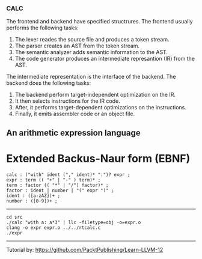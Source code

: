### CALC ###
The frontend and backend have specified structrures. The frontend usually performs the following tasks:
1. The lexer reades the source file and produces a token stream.
2. The parser creates an AST from the token stream.
3. The semantic analyzer adds semantic information to the AST.
4. The code generator produces an intermediate represantion (IR) from the AST.

The intermediate representation is the interface of the backend. The backend does the following tasks:
1. The backend perform target-independent optimization on the IR.
2. It then selects instructions for the IR code.
3. After, it performs target-dependent optimizations on the instructions.
4. Finally, it emits assembler code or an object file.

## An arithmetic expression language ##
# Extended Backus-Naur form (EBNF) #
```
calc : ("with" ident ("," ident)* ":")? expr ;
expr : term (( "+" | "-" ) term)* ;
term : factor (( "*" | "/") factor)* ;
factor : ident | number | "(" expr ")" ;
ident : ([a-zAZ])+ ;
number : ([0-9])+ ;
```
---------------------------
```
cd src
./calc "with a: a*3" | llc -filetype=obj -o=expr.o
clang -o expr expr.o ../../rtcalc.c
./expr
```
---------------------------

Tutorial by: https://github.com/PacktPublishing/Learn-LLVM-12
